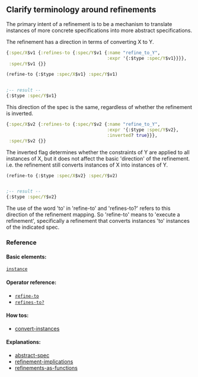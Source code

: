 <!---
  This markdown file was generated. Do not edit.
  -->

## Clarify terminology around refinements

The primary intent of a refinement is to be a mechanism to translate instances of more concrete specifications into more abstract specifications.

The refinement has a direction in terms of converting X to Y.

```clojure
{:spec/X$v1 {:refines-to {:spec/Y$v1 {:name "refine_to_Y",
                                      :expr '{:$type :spec/Y$v1}}}},
 :spec/Y$v1 {}}
```

```clojure
(refine-to {:$type :spec/X$v1} :spec/Y$v1)


;-- result --
{:$type :spec/Y$v1}
```

This direction of the spec is the same, regardless of whether the refinement is inverted.

```clojure
{:spec/X$v2 {:refines-to {:spec/Y$v2 {:name "refine_to_Y",
                                      :expr '{:$type :spec/Y$v2},
                                      :inverted? true}}},
 :spec/Y$v2 {}}
```

The inverted flag determines whether the constraints of Y are applied to all instances of X, but it does not affect the basic 'direction' of the refinement. i.e. the refinement still converts instances of X into instances of Y.

```clojure
(refine-to {:$type :spec/X$v2} :spec/Y$v2)


;-- result --
{:$type :spec/Y$v2}
```

The use of the word 'to' in 'refine-to' and 'refines-to?' refers to this direction of the refinement mapping. So 'refine-to' means to 'execute a refinement', specifically a refinement that converts instances 'to' instances of the indicated spec.

### Reference

#### Basic elements:

[`instance`](../halite-basic-syntax-reference.md#instance)

#### Operator reference:

* [`refine-to`](../halite-full-reference.md#refine-to)
* [`refines-to?`](../halite-full-reference.md#refines-to_Q)


#### How tos:

* [convert-instances](../how-to/convert-instances.md)


#### Explanations:

* [abstract-spec](../explanation/abstract-spec.md)
* [refinement-implications](../explanation/refinement-implications.md)
* [refinements-as-functions](../explanation/refinements-as-functions.md)


